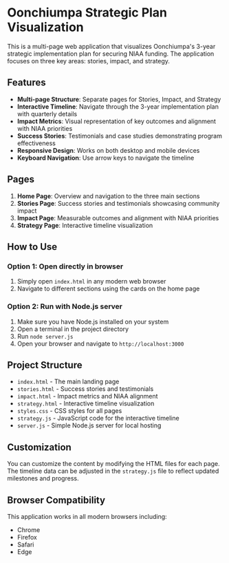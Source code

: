 # Oonchiumpa Strategic Plan Visualization

This is a multi-page web application that visualizes Oonchiumpa's 3-year strategic implementation plan for securing NIAA funding. The application focuses on three key areas: stories, impact, and strategy.

## Features

- **Multi-page Structure**: Separate pages for Stories, Impact, and Strategy
- **Interactive Timeline**: Navigate through the 3-year implementation plan with quarterly details
- **Impact Metrics**: Visual representation of key outcomes and alignment with NIAA priorities
- **Success Stories**: Testimonials and case studies demonstrating program effectiveness
- **Responsive Design**: Works on both desktop and mobile devices
- **Keyboard Navigation**: Use arrow keys to navigate the timeline

## Pages

1. **Home Page**: Overview and navigation to the three main sections
2. **Stories Page**: Success stories and testimonials showcasing community impact
3. **Impact Page**: Measurable outcomes and alignment with NIAA priorities
4. **Strategy Page**: Interactive timeline visualization

## How to Use

### Option 1: Open directly in browser
1. Simply open `index.html` in any modern web browser
2. Navigate to different sections using the cards on the home page

### Option 2: Run with Node.js server
1. Make sure you have Node.js installed on your system
2. Open a terminal in the project directory
3. Run `node server.js`
4. Open your browser and navigate to `http://localhost:3000`

## Project Structure

- `index.html` - The main landing page
- `stories.html` - Success stories and testimonials
- `impact.html` - Impact metrics and NIAA alignment
- `strategy.html` - Interactive timeline visualization
- `styles.css` - CSS styles for all pages
- `strategy.js` - JavaScript code for the interactive timeline
- `server.js` - Simple Node.js server for local hosting

## Customization

You can customize the content by modifying the HTML files for each page. The timeline data can be adjusted in the `strategy.js` file to reflect updated milestones and progress.

## Browser Compatibility

This application works in all modern browsers including:
- Chrome
- Firefox
- Safari
- Edge  
